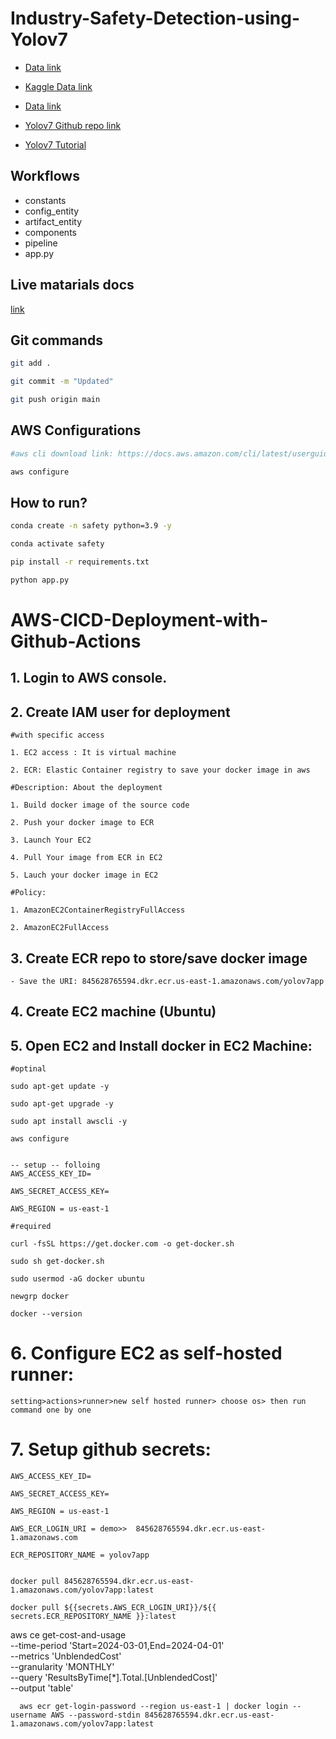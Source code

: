 # Industry-Safety-Detection-using-Yolov7

- [Data link]()

- [Kaggle Data link](https://www.kaggle.com/datasets/andrewmvd/hard-hat-detection)

- [Data link](https://drive.google.com/file/d/1ncxeLuWEMXkXVI79LXbA38s-Ij0d2q4E/view?usp=sharing)
- [Yolov7 Github repo link](https://github.com/WongKinYiu/yolov7)
- [Yolov7 Tutorial](https://youtube.com/playlist?list=PLkz_y24mlSJagh6O2MIrgI-Ki-t1rhjLI&si=6eMTgSe1-cbWVPGX)

## Workflows

 - constants
 - config_entity
 - artifact_entity
 - components
 - pipeline
 - app.py
## Live matarials docs

[link](https://docs.google.com/document/d/1UFiHnyKRqgx8Lodsvdzu58LbVjdWHNf-uab2WmhE0A4/edit?usp=sharing)


## Git commands

```bash
git add .

git commit -m "Updated"

git push origin main
```


## AWS Configurations

```bash
#aws cli download link: https://docs.aws.amazon.com/cli/latest/userguide/getting-started-install.html

aws configure
```


## How to run?

```bash
conda create -n safety python=3.9 -y
```

```bash
conda activate safety
```

```bash
pip install -r requirements.txt
```

```bash
python app.py
```


# AWS-CICD-Deployment-with-Github-Actions

## 1. Login to AWS console.

## 2. Create IAM user for deployment

	#with specific access

	1. EC2 access : It is virtual machine

	2. ECR: Elastic Container registry to save your docker image in aws

	#Description: About the deployment

	1. Build docker image of the source code

	2. Push your docker image to ECR

	3. Launch Your EC2 

	4. Pull Your image from ECR in EC2

	5. Lauch your docker image in EC2

	#Policy:

	1. AmazonEC2ContainerRegistryFullAccess

	2. AmazonEC2FullAccess

	
## 3. Create ECR repo to store/save docker image
    - Save the URI: 845628765594.dkr.ecr.us-east-1.amazonaws.com/yolov7app

	
## 4. Create EC2 machine (Ubuntu) 

## 5. Open EC2 and Install docker in EC2 Machine:
	
	#optinal

	sudo apt-get update -y

	sudo apt-get upgrade -y

	sudo apt install awscli -y

	aws configure


	-- setup -- folloing 
	AWS_ACCESS_KEY_ID=

    AWS_SECRET_ACCESS_KEY=

    AWS_REGION = us-east-1
	
	#required

	curl -fsSL https://get.docker.com -o get-docker.sh

	sudo sh get-docker.sh

	sudo usermod -aG docker ubuntu

	newgrp docker

    docker --version
	
# 6. Configure EC2 as self-hosted runner:
    setting>actions>runner>new self hosted runner> choose os> then run command one by one
  

# 7. Setup github secrets:

    AWS_ACCESS_KEY_ID=

    AWS_SECRET_ACCESS_KEY=

    AWS_REGION = us-east-1

    AWS_ECR_LOGIN_URI = demo>>  845628765594.dkr.ecr.us-east-1.amazonaws.com

    ECR_REPOSITORY_NAME = yolov7app


    docker pull 845628765594.dkr.ecr.us-east-1.amazonaws.com/yolov7app:latest

    docker pull ${{secrets.AWS_ECR_LOGIN_URI}}/${{ secrets.ECR_REPOSITORY_NAME }}:latest



aws ce get-cost-and-usage                                  \
      --time-period 'Start=2024-03-01,End=2024-04-01'        \
      --metrics     'UnblendedCost'                          \
      --granularity 'MONTHLY'                                \
      --query       'ResultsByTime[*].Total.[UnblendedCost]' \
      --output      'table'


	  aws ecr get-login-password --region us-east-1 | docker login --username AWS --password-stdin 845628765594.dkr.ecr.us-east-1.amazonaws.com/yolov7app:latest